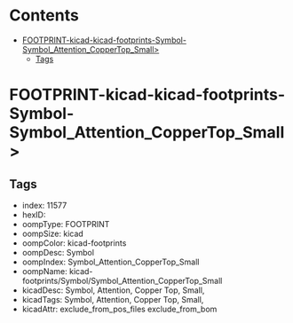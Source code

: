 



Contents
========

* [FOOTPRINT-kicad-kicad-footprints-Symbol-Symbol_Attention_CopperTop_Small>](#footprint-kicad-kicad-footprints-symbol-symbol_attention_coppertop_small)
	* [Tags](#tags)

# FOOTPRINT-kicad-kicad-footprints-Symbol-Symbol_Attention_CopperTop_Small>

## Tags

- index: 11577
- hexID: 
- oompType: FOOTPRINT
- oompSize: kicad
- oompColor: kicad-footprints
- oompDesc: Symbol
- oompIndex: Symbol_Attention_CopperTop_Small
- oompName: kicad-footprints/Symbol/Symbol_Attention_CopperTop_Small
- kicadDesc: Symbol, Attention, Copper Top, Small,
- kicadTags: Symbol, Attention, Copper Top, Small,
- kicadAttr: exclude_from_pos_files exclude_from_bom
